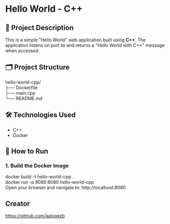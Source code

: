 # Hello World - C++ 

## 📄 Project Description
This is a simple "Hello World" web application built using **C++**. The application listens on port `80` and returns a "Hello World with C++" message when accessed.

## 🗂 Project Structure
hello-world-cpp/ <br>
├── Dockerfile<br> 
├── main.cpp <br>
└── README.md

## 🛠 Technologies Used
- C++
- Docker

## 🚀 How to Run

### 1. Build the Docker Image
docker build -t hello-world-cpp .<br>
docker run -p 8080:8080 hello-world-cpp<br>
Open your browser and navigate to: http://localhost:8080

## Creator
https://github.com/aalopezb
